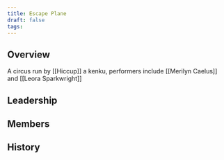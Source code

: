 ```yaml
---
title: Escape Plane
draft: false
tags:
---
```

## Overview
A circus run by [[Hiccup]] a kenku, performers include [[Merilyn Caelus]] and [[Leora Sparkwright]]
## Leadership

## Members

## History  
